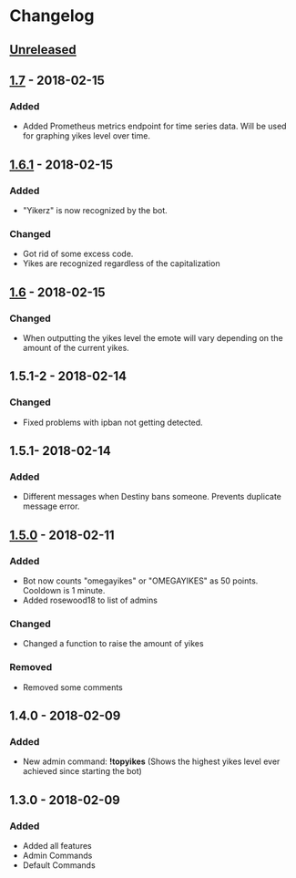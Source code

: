 # Changelog

## [Unreleased](https://github.com/theneedyguy/yikesbot/compare/v1.6.1...HEAD)

## [1.7](https://github.com/theneedyguy/yikesbot/compare/v1.6.1...v1.7.0) - 2018-02-15

### Added

- Added Prometheus metrics endpoint for time series data. Will be used for graphing yikes level over time.

## [1.6.1](https://github.com/theneedyguy/yikesbot/compare/v1.6.0...v1.6.1) - 2018-02-15

### Added

- "Yikerz" is now recognized by the bot.

### Changed

- Got rid of some excess code.
- Yikes are recognized regardless of the capitalization

## [1.6](https://github.com/theneedyguy/yikesbot/compare/v1.5.0...v1.6.0) - 2018-02-15

### Changed

- When outputting the yikes level the emote will vary depending on the amount of the current yikes.

## 1.5.1-2 - 2018-02-14

### Changed

- Fixed problems with ipban not getting detected.

## 1.5.1- 2018-02-14

### Added

- Different messages when Destiny bans someone. Prevents duplicate message error.

## [1.5.0](https://github.com/theneedyguy/yikesbot/tree/v1.5.0) - 2018-02-11

### Added

- Bot now counts "omegayikes" or "OMEGAYIKES" as 50 points. Cooldown is 1 minute.
- Added rosewood18 to list of admins

### Changed

- Changed a function to raise the amount of yikes

### Removed

- Removed some comments

## 1.4.0 - 2018-02-09

### Added

- New admin command: **!topyikes** (Shows the highest yikes level ever achieved since starting the bot)

## 1.3.0 - 2018-02-09

### Added

- Added all features
- Admin Commands
- Default Commands